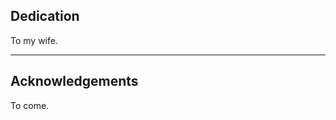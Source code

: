 <h2 class="roman">Dedication</h2>

To my wife.

- - - -

<h2 class="roman">Acknowledgements</h2>

To come.